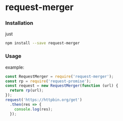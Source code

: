 # request-merger

### Installation
just

```bash
npm install --save request-merger
```

### Usage
example:

```javascript
const RequestMerger = require('request-merger');
const rp = require('request-promise');
const request = new RequestMerger(function (url) {
  return rp(url);
});
request('https://httpbin.org/get')
  .then(res => {
    console.log(res);
  });
```
